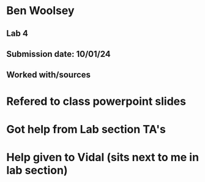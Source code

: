 # Ben Woolsey
## Lab 4
## Submission date: 10/01/24
## Worked with/sources 
# Refered to class powerpoint slides
# Got help from Lab section TA's
# Help given to Vidal (sits next to me in lab section)
